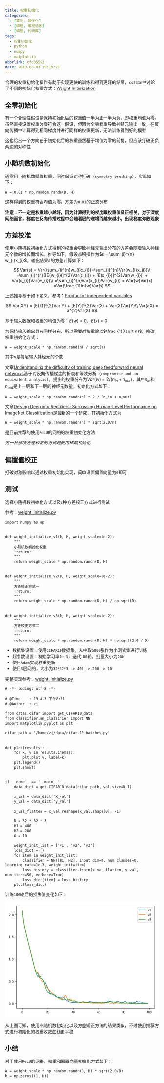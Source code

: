 ```yaml
---
title: 权重初始化
categories:
  - [算法, 最优化]
  - [编程, 编程语言]
  - [编程, 代码库]
tags:
  - 权重初始化
  - python
  - numpy
  - matplotlib
abbrlink: cfd35552
date: 2019-08-03 19:15:21
---
```


合理的权重初始化操作有助于实现更快的训练和得到更好的结果，`cs231n`中讨论了不同的初始化权重方式：[Weight Initialization](http://cs231n.github.io/neural-networks-2/#init)

## 全零初始化

有一个合理性假设是保持初始化后的权重值一半为正一半为负，即权重均值为零。虽然直接设置权重为零符合这一假设，但因为全零权重导致神经元输出一致，在反向传播中计算得到相同梯度并进行同样的权重更新，无法训练得到好的模型

这也给出一个方向在于初始化后的权重虽然基于均值为零的前提，但应该打破正负两边的对称性

## 小随机数初始化

通常用小随机数赋值权重，同时保证对称打破（`symmetry breaking`），实现如下：

```
W = 0.01 * np.random.randn(D, H)
```

这样得到的权重符合均值为零，方差为`0.01`的正态分布

**注意：不一定是权重越小越好，因为计算得到的梯度跟权重值呈正相关，对于深度网络而言，梯度在反向传播过程中会随着层的递增而越来越小，出现梯度弥散现象**

## 方差校准

使用小随机数初始化方式得到的权重会导致神经元输出分布的方差会随着输入神经元个数的增长而增长。推导如下，假设点积操作为$s = \sum_{i}^{n} w_{i}x_{i}$，输出结果$s$的方差计算如下：

$$
Var(s) = Var(\sum_{i}^{n}w_{i}x_{i})=\sum_{i}^{n}Var(w_{i}x_{i})\\
=\sum_{i}^{n}([E(w_{i})]^{2}Var(x_{i}) + [E(x_{i})]^{2}Var(w_{i})) + Var(x_{i})Var(w_{i})\\
=\sum_{i}^{n}Var(x_{i})Var(w_{i})
=nVar(w)Var(x)
=Var(\frac {1}{n}w)Var(x)
$$

上述推导基于如下定义，参考：[Product of independent variables](https://en.wikipedia.org/wiki/Variance#Product_of_independent_variables)

$$
Var(XY) = [E(X)]^{2}Var(Y) + [E(Y)]^{2}Var(X) + Var(X)Var(Y)\\
Var(aX) = a^{2}Var(X)
$$

基于输入数据和权重的均值为零：$E(w)=0$、$E(x)=0$

为保持输入输出具有同样分布，所以需要对权重除以$\frac {1}{\sqrt n}$。修改权重初始化方式：

```
W = weight_scale * np.random.rand(n) / sqrt(n)
```

其中$n$是每层输入神经元的个数

文章[Understanding the difficulty of training deep feedforward neural networks](http://jmlr.org/proceedings/papers/v9/glorot10a/glorot10a.pdf)基于对反向传播梯度的折衷和等效分析（`compromise and an equivalent analysis`），提出的权重分布为$Var(w) = 2/(n_{in}+n_{out})$，其中$n_{in}$和$n_{out}$是上一层和下一层的神经元数量，初始化方式如下：

```
W = weight_scale * np.random.randn(n) * 2 / (n_in + n_out)
```

文章[Delving Deep into Rectifiers: Surpassing Human-Level Performance on ImageNet Classification](http://arxiv-web3.library.cornell.edu/abs/1502.01852)是最新的一个研究，其初始化方式为

```
W = weight_scale * np.random.randn(n) * sqrt(2.0/n)
```

是目前推荐的使用`ReLU`的网络的权重初始化方法

*另一种解决方差校正的方式是使用稀疏初始化*

## 偏置值校正

打破对称影响以通过权重初始化实现，简单设置偏置向量为`0`即可

## 测试

选择小随机数初始化方式以及`2`种方差校正方式进行测试

参考：[weight_initialize.py](https://github.com/zjZSTU/cs231n/blob/master/coding/classifier/weight_initialize.py)

```
import numpy as np


def weight_initialize_v1(D, H, weight_scale=1e-2):
    """
    小随机数初始化权重
    :return:
    """
    return weight_scale * np.random.randn(D, H)


def weight_initialize_v2(D, H, weight_scale=1e-2):
    """
    方差校正方式一
    :return:
    """
    return weight_scale * np.random.randn(D, H) / np.sqrt(D)


def weight_initialize_v3(D, H, weight_scale=1e-2):
    """
    方差校正方式二
    :return:
    """
    return weight_scale * np.random.randn(D, H) * np.sqrt(2.0 / D)
```

* 数据集设置：使用`CIFAR10`数据集，从中取`5000`张作为小测试集进行训练
* 超参数设置：初始学习率`1e-3`，迭代`100`轮，批量大小为`200`
* 使用`Adam`实现权重更新
* 使用`3`层网络，大小为`32*32*3 -> 400 -> 200 -> 10`

完整实现参考：[weight_initialize.py](https://github.com/zjZSTU/cs231n/blob/master/coding/train/weight_initialize.py)

```
# -*- coding: utf-8 -*-

# @Time    : 19-8-3 下午8:51
# @Author  : zj

from datas.cifar import get_CIFAR10_data
from classifier.nn_classifier import NN
import matplotlib.pyplot as plt

cifar_path = '/home/zj/data/cifar-10-batches-py'


def plot(results):
    for k, v in results.items():
        plt.plot(v, label=k)
    plt.legend()
    plt.show()


if __name__ == '__main__':
    data_dict = get_CIFAR10_data(cifar_path, val_size=0.1)

    x_val = data_dict['X_val']
    y_val = data_dict['y_val']

    x_val_flatten = x_val.reshape(x_val.shape[0], -1)

    D = 32 * 32 * 3
    H1 = 400
    H2 = 200
    O = 10

    weight_init_list = ['v1', 'v2', 'v3']
    loss_dict = {}
    for item in weight_init_list:
        classifier = NN([H1, H2], input_dim=D, num_classes=O, learning_rate=1e-3, weight_init=item)
        loss_history = classifier.train(x_val_flatten, y_val, num_iters=50, verbose=True)
        loss_dict[item] = loss_history
    plot(loss_dict)
```

训练`100`轮后的损失值变化如下：

![](/imgs/权重初始化/loss_weight_init.png)

从上图可知，使用小随机数初始化以及方差矫正方法的结果类似，不过使用推荐方式进行初始化的权重收敛曲线更平稳

## 小结

对于使用`ReLU`的网络，权重和偏置向量初始化方式如下：

```
W = weight_scale * np.random.randn(D, H) * sqrt(2.0/D)
b = np.zeros((1, H))
```
